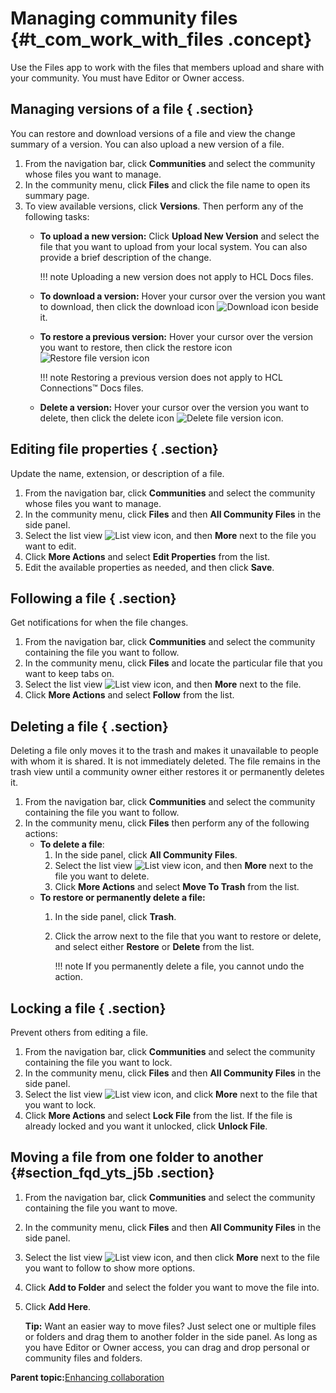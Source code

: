 # Managing community files {#t_com_work_with_files .concept}

Use the Files app to work with the files that members upload and share with your community. You must have Editor or Owner access.

## Managing versions of a file { .section}

You can restore and download versions of a file and view the change summary of a version. You can also upload a new version of a file.

1.  From the navigation bar, click **Communities** and select the community whose files you want to manage.
2.  In the community menu, click **Files** and click the file name to open its summary page.
3.  To view available versions, click **Versions**. Then perform any of the following tasks:
    -   **To upload a new version:** Click **Upload New Version** and select the file that you want to upload from your local system. You can also provide a brief description of the change.

        !!! note
    Uploading a new version does not apply to HCL Docs files.

    -   **To download a version:** Hover your cursor over the version you want to download, then click the download icon ![Download icon](../files/images/download_icon.png) beside it.
    -   **To restore a previous version:** Hover your cursor over the version you want to restore, then click the restore icon ![Restore file version icon](images/restore_version.png)

        !!! note
    Restoring a previous version does not apply to HCL Connections™ Docs files.

    -   **Delete a version:** Hover your cursor over the version you want to delete, then click the delete icon ![Delete file version icon](images/delete_file_version.png).

## Editing file properties { .section}

Update the name, extension, or description of a file.

1.  From the navigation bar, click **Communities** and select the community whose files you want to manage.
2.  In the community menu, click **Files** and then **All Community Files** in the side panel.
3.  Select the list view ![List view icon](images/list_view.png), and then **More** next to the file you want to edit.
4.  Click **More Actions** and select **Edit Properties** from the list.
5.  Edit the available properties as needed, and then click **Save**.

## Following a file { .section}

Get notifications for when the file changes.

1.  From the navigation bar, click **Communities** and select the community containing the file you want to follow.
2.  In the community menu, click **Files** and locate the particular file that you want to keep tabs on.
3.  Select the list view ![List view icon](images/list_view.png), and then **More** next to the file.
4.  Click **More Actions** and select **Follow** from the list.

## Deleting a file { .section}

Deleting a file only moves it to the trash and makes it unavailable to people with whom it is shared. It is not immediately deleted. The file remains in the trash view until a community owner either restores it or permanently deletes it.

1.  From the navigation bar, click **Communities** and select the community containing the file you want to follow.
2.  In the community menu, click **Files** then perform any of the following actions:
    -   **To delete a file**:
        1.  In the side panel, click **All Community Files**.
        2.  Select the list view ![List view icon](images/list_view.png), and then **More** next to the file you want to delete.
        3.  Click **More Actions** and select **Move To Trash** from the list.
    -   **To restore or permanently delete a file:**
        1.  In the side panel, click **Trash**.
        2.  Click the arrow next to the file that you want to restore or delete, and select either **Restore** or **Delete** from the list.

            !!! note
    If you permanently delete a file, you cannot undo the action.


## Locking a file { .section}

Prevent others from editing a file.

1.  From the navigation bar, click **Communities** and select the community containing the file you want to lock.
2.  In the community menu, click **Files** and then **All Community Files** in the side panel.
3.  Select the list view ![List view icon](images/list_view.png), and click **More** next to the file that you want to lock.
4.  Click **More Actions** and select **Lock File** from the list. If the file is already locked and you want it unlocked, click **Unlock File**.

## Moving a file from one folder to another {#section_fqd_yts_j5b .section}

1.  From the navigation bar, click **Communities** and select the community containing the file you want to move.
2.  In the community menu, click **Files** and then **All Community Files** in the side panel.
3.  Select the list view ![List view icon](images/list_view.png), and then click **More** next to the file you want to follow to show more options.
4.  Click **Add to Folder** and select the folder you want to move the file into.
5.  Click **Add Here**.

    **Tip:** Want an easier way to move files? Just select one or multiple files or folders and drag them to another folder in the side panel. As long as you have Editor or Owner access, you can drag and drop personal or community files and folders.


**Parent topic:**[Enhancing collaboration](../communities/enhancing_collaboration.md)

